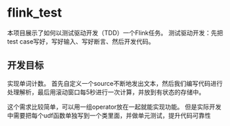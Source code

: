 # flink_test
本项目展示了如何以测试驱动开发（TDD）一个Flink任务。
测试驱动开发：先把test case写好，写好输入、写好断言、然后开发代码。

## 开发目标
实现单词计数。
首先自定义一个source不断地发出文本，然后我们编写代码进行处理解析，最后用滚动窗口每5秒进行一次计算，并放到有状态的存储中。

这个需求比较简单，可以用一组operator放在一起就能实现功能。
但是实际开发中需要把每个udf函数单独写到一个类里面，并做单元测试，提升代码可靠性